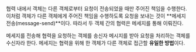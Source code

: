 협력 내에서 객체는 다른 객체로부터 요청이 전송되었을 때만 
주어진 책임을 수행한다.
이처럼 객체가 다른 객체에게 주어진 책임을 수행하도록 
요청을 보내는 것이 **메세지 전송(message-send)**이다.
따라서 두 객체 간의 협력은 메세지를 통해 이뤄진다.

메세지를 전송해 협력을 요청하는 객체를 송신자
메시지를 받아 요청을 처리하는 객체를 수신자라 한다.
메세지는 협력을 위해 한 객체가 다른 객체로 접근할 **유일한 방법**이다.




